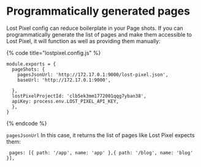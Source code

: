 # Programmatically generated pages

Lost Pixel config can reduce boilerplate in your Page shots. If you can programmatically generate the list of pages and make them accessible to Lost Pixel, it will function as well as providing them manually:

{% code title="lostpixel.config.js" %}
```
module.exports = {
  pageShots: {
    pagesJsonUrl: 'http://172.17.0.1:9000/lost-pixel.json',
    baseUrl: 'http://172.17.0.1:9000',

  },
  lostPixelProjectId: 'clb5ek3mm1772001qqg7yban38',
  apiKey: process.env.LOST_PIXEL_API_KEY,
  },
}
```
{% endcode %}

`pagesJsonUrl` In this case, it returns the list of pages like Lost Pixel expects them:

```
 pages: [{ path: '/app', name: 'app' },{ path: '/blog', name: 'blog' }],
```

